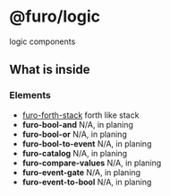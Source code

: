 # @furo/logic

logic components


## What is inside

### Elements

- [furo-forth-stack](?t=FuroForthStack) forth like stack
- **furo-bool-and** N/A, in planing
- **furo-bool-or** N/A, in planing
- **furo-bool-to-event** N/A, in planing
- **furo-catalog** N/A, in planing
- **furo-compare-values** N/A, in planing
- **furo-event-gate** N/A, in planing
- **furo-event-to-bool** N/A, in planing
